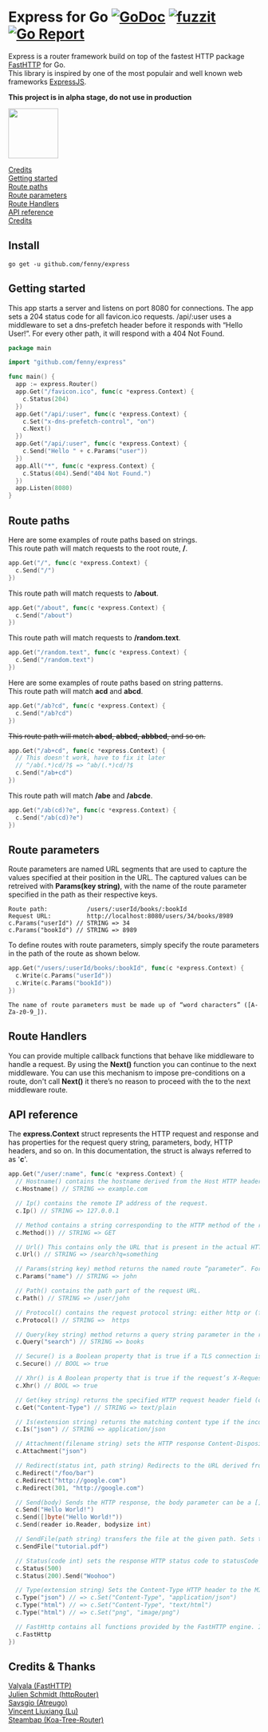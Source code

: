 # Express for Go [![GoDoc](https://godoc.org/github.com/fenny/express?status.svg)](http://godoc.org/github.com/fenny/express) [![fuzzit](https://app.fuzzit.dev/badge?org_id=express&branch=master)](https://fuzzit.dev) [![Go Report](https://goreportcard.com/badge/github.com/fenny/express)](https://goreportcard.com/report/github.com/fenny/express)
Express is a router framework build on top of the fastest HTTP package [FastHTTP](https://github.com/valyala/fasthttp) for Go.  
This library is inspired by one of the most populair and well known web frameworks [ExpressJS](https://github.com/expressjs/express).

**This project is in alpha stage, do not use in production**

<p align="left">
  <img height="100" src="https://i.imgur.com/Jh2BZ42.png">
</p>


[Credits](#install)  
[Getting started](#getting-started)  
[Route paths](#route-paths)  
[Route parameters](#route-parameters)  
[Route Handlers](#route-handlers)  
[API reference](#api-reference)  
[Credits](#credits--thanks)

## Install
```
go get -u github.com/fenny/express
```

## Getting started
This app starts a server and listens on port 8080 for connections. The app sets a 204 status code for all favicon.ico requests. /api/:user uses a middleware to set a dns-prefetch header before it responds with “Hello User!”. For every other path, it will respond with a 404 Not Found.

```go
package main

import "github.com/fenny/express"

func main() {
  app := express.Router()
  app.Get("/favicon.ico", func(c *express.Context) {
    c.Status(204)
  })
  app.Get("/api/:user", func(c *express.Context) {
    c.Set("x-dns-prefetch-control", "on")
    c.Next()
  })
  app.Get("/api/:user", func(c *express.Context) {
    c.Send("Hello " + c.Params("user"))
  })
  app.All("*", func(c *express.Context) {
    c.Status(404).Send("404 Not Found.")
  })
  app.Listen(8080)
}
```

## Route paths
Here are some examples of route paths based on strings.  
This route path will match requests to the root route, **/**.
```go
app.Get("/", func(c *express.Context) {
  c.Send("/")
})
```
This route path will match requests to **/about**.
```go
app.Get("/about", func(c *express.Context) {
  c.Send("/about")
})
```
This route path will match requests to **/random.text**.
```go
app.Get("/random.text", func(c *express.Context) {
  c.Send("/random.text")
})
```
Here are some examples of route paths based on string patterns.  
This route path will match **acd** and **abcd**.
```go
app.Get("/ab?cd", func(c *express.Context) {
  c.Send("/ab?cd")
})
```
 ~~This route path will match **abcd**, **abbcd**, **abbbcd**, and so on.~~
```go
app.Get("/ab+cd", func(c *express.Context) {
  // This doesn't work, have to fix it later
  // ^/ab(.*)cd/?$ => ^ab/(.*)cd/?$
  c.Send("/ab+cd")
})
```
This route path will match **/abe** and **/abcde**.
```go
app.Get("/ab(cd)?e", func(c *express.Context) {
  c.Send("/ab(cd)?e")
})
```

## Route parameters
Route parameters are named URL segments that are used to capture the values specified at their position in the URL. The captured values can be retreived with **Params(key string)**, with the name of the route parameter specified in the path as their respective keys.

```
Route path:           /users/:userId/books/:bookId
Request URL:          http://localhost:8080/users/34/books/8989
c.Params("userId") // STRING => 34
c.Params("bookId") // STRING => 8989
```

To define routes with route parameters, simply specify the route parameters in the path of the route as shown below.
```go
app.Get("/users/:userId/books/:bookId", func(c *express.Context) {
  c.Write(c.Params("userId"))
  c.Write(c.Params("bookId"))
})
```
```
The name of route parameters must be made up of “word characters” ([A-Za-z0-9_]).
```

## Route Handlers
You can provide multiple callback functions that behave like middleware to handle a request. By using the **Next()** function you can continue to the next middleware. You can use this mechanism to impose pre-conditions on a route, don't call **Next()** it there’s no reason to proceed with the to the next middleware route.

## API reference
The **express.Context** struct represents the HTTP request and response and has properties for the request query string, parameters, body, HTTP headers, and so on. In this documentation, the struct is always referred to as '**c**'.

```go
app.Get("/user/:name", func(c *express.Context) {
  // Hostname() contains the hostname derived from the Host HTTP header.
  c.Hostname() // STRING => example.com

  // Ip() contains the remote IP address of the request.
  c.Ip() // STRING => 127.0.0.1

  // Method contains a string corresponding to the HTTP method of the request: GET, POST, PUT, and so on.
  c.Method()) // STRING => GET

  // Url() This contains only the URL that is present in the actual HTTP request.
  c.Url() // STRING => /search?q=something

  // Params(string key) method returns the named route “parameter”. For example, if you have the route /user/:name, then the “name” property is available as c.Params("name").
  c.Params("name") // STRING => john

  // Path() contains the path part of the request URL.
  c.Path() // STRING => /user/john

  // Protocol() contains the request protocol string: either http or (for TLS requests) https.
  c.Protocol() // STRING =>  https

  // Query(key string) method returns a query string parameter in the route. If there is no query string, it returns a empty string.
  c.Query("search") // STRING => books

  // Secure() is a Boolean property that is true if a TLS connection is established.
  c.Secure() // BOOL => true

  // Xhr() is A Boolean property that is true if the request’s X-Requested-With header field is “XMLHttpRequest”.
  c.Xhr() // BOOL => true

  // Get(key string) returns the specified HTTP request header field (case-insensitive match). The Referrer and Referer fields are interchangeable.
  c.Get("Content-Type") // STRING => text/plain

  // Is(extension string) returns the matching content type if the incoming request’s “Content-Type” HTTP header field matches the MIME type specified by the type parameter.
  c.Is("json") // STRING => application/json

  // Attachment(filename string) sets the HTTP response Content-Disposition header field to “attachment”. If a filename is given, then it sets the Content-Type based on the extension name via c.Type(), and sets the Content-Disposition “filename=” parameter.
  c.Attachment("json")

  // Redirect(status int, path string) Redirects to the URL derived from the specified path, with specified status, a positive integer that corresponds to an HTTP status code . If not specified, status defaults to “302 “Found”.
  c.Redirect("/foo/bar")
  c.Redirect("http://google.com")
  c.Redirect(301, "http://google.com")

  // Send(body) Sends the HTTP response, the body parameter can be a []byte, string or a Reader
  c.Send("Hello World!")
  c.Send([]byte("Hello World!"))
  c.Send(reader io.Reader, bodysize int)

  // SendFile(path string) transfers the file at the given path. Sets the Content-Type response HTTP header field based on the filename’s extension.
  c.SendFile("tutorial.pdf")

  // Status(code int) sets the response HTTP status code to statusCode and send its string representation as the response body. It is a chainable method.
  c.Status(500)
  c.Status(200).Send("Woohoo")

  // Type(extension string) Sets the Content-Type HTTP header to the MIME type as determined by the strings file extention
  c.Type("json") // => c.Set("Content-Type", "application/json")
  c.Type("html") // => c.Set("Content-Type", "text/html")
  c.Type("html") // => c.Set("png", "image/png")

  // FastHttp contains all functions provided by the FastHTTP engine. In case express does not cover your needs, you can always fallback using the FastHTTP struct
  c.FastHttp
})
```

## Credits & Thanks
[Valyala (FastHTTP)](https://github.com/valyala)  
[Julien Schmidt (httpRouter)](https://github.com/julienschmidt/httprouter)  
[Savsgio (Atreugo)](https://github.com/savsgio/atreugo)  
[Vincent Liuxiang (Lu)](https://github.com/savsgio/atreugo)  
[Steambap (Koa-Tree-Router)](https://github.com/steambap/koa-tree-router)  
